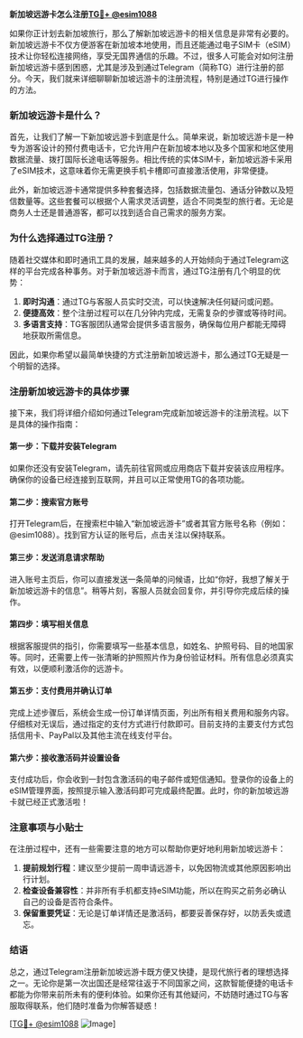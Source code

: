 **新加坡远游卡怎么注册[TG💪+ @esim1088](https://t.me/s/esim1088)**

如果你正计划去新加坡旅行，那么了解新加坡远游卡的相关信息是非常有必要的。新加坡远游卡不仅方便游客在新加坡本地使用，而且还能通过电子SIM卡（eSIM）技术让你轻松连接网络，享受无国界通信的乐趣。不过，很多人可能会对如何注册新加坡远游卡感到困惑，尤其是涉及到通过Telegram（简称TG）进行注册的部分。今天，我们就来详细聊聊新加坡远游卡的注册流程，特别是通过TG进行操作的方法。

### 新加坡远游卡是什么？

首先，让我们了解一下新加坡远游卡到底是什么。简单来说，新加坡远游卡是一种专为游客设计的预付费电话卡，它允许用户在新加坡本地以及多个国家和地区使用数据流量、拨打国际长途电话等服务。相比传统的实体SIM卡，新加坡远游卡采用了eSIM技术，这意味着你无需更换手机卡槽即可直接激活使用，非常便捷。

此外，新加坡远游卡通常提供多种套餐选择，包括数据流量包、通话分钟数以及短信数量等。这些套餐可以根据个人需求灵活调整，适合不同类型的旅行者。无论是商务人士还是普通游客，都可以找到适合自己需求的服务方案。

### 为什么选择通过TG注册？

随着社交媒体和即时通讯工具的发展，越来越多的人开始倾向于通过Telegram这样的平台完成各种事务。对于新加坡远游卡而言，通过TG注册有几个明显的优势：

1. **即时沟通**：通过TG与客服人员实时交流，可以快速解决任何疑问或问题。
2. **便捷高效**：整个注册过程可以在几分钟内完成，无需复杂的步骤或等待时间。
3. **多语言支持**：TG客服团队通常会提供多语言服务，确保每位用户都能无障碍地获取所需信息。

因此，如果你希望以最简单快捷的方式注册新加坡远游卡，那么通过TG无疑是一个明智的选择。

### 注册新加坡远游卡的具体步骤

接下来，我们将详细介绍如何通过Telegram完成新加坡远游卡的注册流程。以下是具体的操作指南：

#### 第一步：下载并安装Telegram

如果你还没有安装Telegram，请先前往官网或应用商店下载并安装该应用程序。确保你的设备已经连接到互联网，并且可以正常使用TG的各项功能。

#### 第二步：搜索官方账号

打开Telegram后，在搜索栏中输入“新加坡远游卡”或者其官方账号名称（例如：@esim1088）。找到官方认证的账号后，点击关注以保持联系。

#### 第三步：发送消息请求帮助

进入账号主页后，你可以直接发送一条简单的问候语，比如“你好，我想了解关于新加坡远游卡的信息”。稍等片刻，客服人员就会回复你，并引导你完成后续的操作。

#### 第四步：填写相关信息

根据客服提供的指引，你需要填写一些基本信息，如姓名、护照号码、目的地国家等。同时，还需要上传一张清晰的护照照片作为身份验证材料。所有信息必须真实有效，以便顺利激活你的远游卡。

#### 第五步：支付费用并确认订单

完成上述步骤后，系统会生成一份订单详情页面，列出所有相关费用和服务内容。仔细核对无误后，通过指定的支付方式进行付款即可。目前支持的主要支付方式包括信用卡、PayPal以及其他主流在线支付平台。

#### 第六步：接收激活码并设置设备

支付成功后，你会收到一封包含激活码的电子邮件或短信通知。登录你的设备上的eSIM管理界面，按照提示输入激活码即可完成最终配置。此时，你的新加坡远游卡就已经正式激活啦！

### 注意事项与小贴士

在注册过程中，还有一些需要注意的地方可以帮助你更好地利用新加坡远游卡：

1. **提前规划行程**：建议至少提前一周申请远游卡，以免因物流或其他原因影响出行计划。
2. **检查设备兼容性**：并非所有手机都支持eSIM功能，所以在购买之前务必确认自己的设备是否符合条件。
3. **保留重要凭证**：无论是订单详情还是激活码，都要妥善保存好，以防丢失或遗忘。

### 结语

总之，通过Telegram注册新加坡远游卡既方便又快捷，是现代旅行者的理想选择之一。无论你是第一次出国还是经常往返于不同国家之间，这款智能便捷的电话卡都能为你带来前所未有的便利体验。如果你还有其他疑问，不妨随时通过TG与客服取得联系，他们随时准备为你解答疑惑！

[[TG💪+ @esim1088](https://t.me/s/esim1088) ![Image](https://i.postimg.cc/4NQfJmqS/Snipaste-2025-05-13-00-14-12.png)]